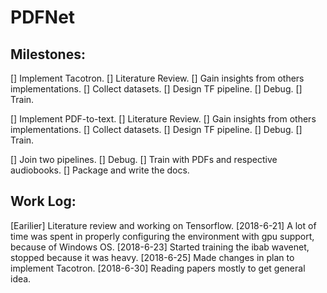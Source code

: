 # PDFNet

## Milestones:

[] Implement Tacotron.
    [] Literature Review.
    [] Gain insights from others implementations.
    [] Collect datasets.
    [] Design TF pipeline.
    [] Debug.
    [] Train.

[] Implement PDF-to-text.
    [] Literature Review.
    [] Gain insights from others implementations.
    [] Collect datasets.
    [] Design TF pipeline.
    [] Debug.
    [] Train.

[] Join two pipelines.
[] Debug.
[] Train with PDFs and respective audiobooks.
[] Package and write the docs.

## Work Log:

[Earilier] Literature review and working on Tensorflow.
[2018-6-21] A lot of time was spent in properly configuring the environment with gpu support, because of Windows OS.
[2018-6-23] Started training the ibab wavenet, stopped because it was heavy.
[2018-6-25] Made changes in plan to implement Tacotron.
[2018-6-30] Reading papers mostly to get general idea.